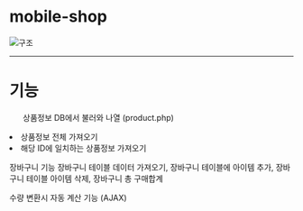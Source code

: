 # mobile-shop

![구조](https://user-images.githubusercontent.com/65330249/97081044-b83f4300-163a-11eb-8e77-89b2a7f19dce.jpg)

------
<h1>기능</h1>
<ol>상품정보 DB에서 불러와 나열 (product.php)</ol> 
<li>상품정보 전체 가져오기</li> 
<li>해당 ID에 일치하는 상품정보 가져오기</li> 

장바구니 기능 
장바구니 테이블 데이터 가져오기, 장바구니 테이블에 아이템 추가,
장바구니 테이블 아이템 삭제, 장바구니 총 구매합계

수량 변환시 자동 계산 기능 (AJAX)

